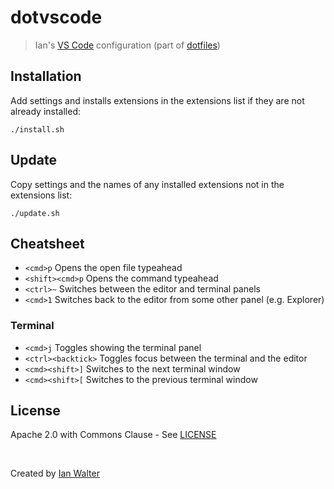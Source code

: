 # dotvscode
> Ian's [VS Code][vscodeUrl] configuration (part of [dotfiles][dotfilesUrl])

## Installation

Add settings and installs extensions in the extensions list if they are not
already installed:

```console
./install.sh
```

## Update

Copy settings and the names of any installed extensions not in the extensions
list:

```console
./update.sh
```

## Cheatsheet

* `<cmd>p` Opens the open file typeahead
* `<shift><cmd>p` Opens the command typeahead
* `<ctrl>~` Switches between the editor and terminal panels
* `<cmd>1` Switches back to the editor from some other panel (e.g. Explorer)

### Terminal

* `<cmd>j` Toggles showing the terminal panel
* `<ctrl><backtick>` Toggles focus between the terminal and the editor
* `<cmd><shift>]` Switches to the next terminal window
* `<cmd><shift>[` Switches to the previous terminal window

## License

Apache 2.0 with Commons Clause - See [LICENSE][licenseUrl]

&nbsp;

Created by [Ian Walter](https://iankwalter.com)

[vscodeUrl]: https://code.visualstudio.com/
[dotfilesUrl]: https://github.com/ianwalter/dotfiles
[licenseUrl]: https://github.com/ianwalter/dotvscode/blob/master/LICENSE
